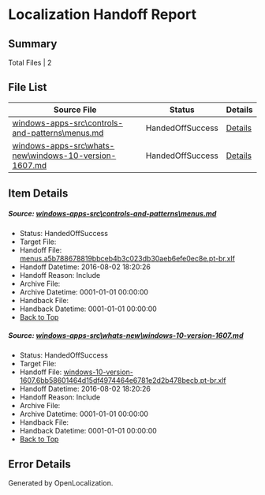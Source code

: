 # <a name='report-top'></a> Localization Handoff Report

## Summary
 Total Files | 2

## File List
 Source File | Status | Details 
 ----------- | ------ | ------- 
 [windows-apps-src\controls-and-patterns\menus.md](https://github.com/Microsoft/windows-apps/blob/2205584554735b1e23282e1043b986f8e1e8fd77/windows-apps-src/controls-and-patterns/menus.md) | HandedOffSuccess | [Details](#4f3a0a819f17eef6255be8a91ba1613bbd548e3f3172)
 [windows-apps-src\whats-new\windows-10-version-1607.md](https://github.com/Microsoft/windows-apps/blob/cbba1d0bc7ce1755f9f1823bb2af8774dc93c2f2/windows-apps-src/whats-new/windows-10-version-1607.md) | HandedOffSuccess | [Details](#f70b74a9924eeafeb70bb66b0260efe79e16f2137943)

## Item Details
##### <a name='4f3a0a819f17eef6255be8a91ba1613bbd548e3f3172'></a> Source: [windows-apps-src\controls-and-patterns\menus.md](https://github.com/Microsoft/windows-apps/blob/2205584554735b1e23282e1043b986f8e1e8fd77/windows-apps-src/controls-and-patterns/menus.md)
* Status: HandedOffSuccess
* Target File: 
* Handoff File: [menus.a5b788678819bbceb4b3c023db30aeb6efe0ec8e.pt-br.xlf](https://github.com/Microsoft/WDG.handoff/blob/055daa9c61c367b93cfdd00015ba290c1f32eff3/ol-handoff/Microsoft/windows-apps.pt-br/master/menus.a5b788678819bbceb4b3c023db30aeb6efe0ec8e.pt-br.xlf)
* Handoff Datetime: 2016-08-02 18:20:26
* Handoff Reason: Include
* Archive File: 
* Archive Datetime: 0001-01-01 00:00:00
* Handback File: 
* Handback Datetime: 0001-01-01 00:00:00
* [Back to Top](#report-top)

##### <a name='f70b74a9924eeafeb70bb66b0260efe79e16f2137943'></a> Source: [windows-apps-src\whats-new\windows-10-version-1607.md](https://github.com/Microsoft/windows-apps/blob/cbba1d0bc7ce1755f9f1823bb2af8774dc93c2f2/windows-apps-src/whats-new/windows-10-version-1607.md)
* Status: HandedOffSuccess
* Target File: 
* Handoff File: [windows-10-version-1607.6bb58601464d15df4974464e6781e2d2b478becb.pt-br.xlf](https://github.com/Microsoft/WDG.handoff/blob/055daa9c61c367b93cfdd00015ba290c1f32eff3/ol-handoff/Microsoft/windows-apps.pt-br/master/windows-10-version-1607.6bb58601464d15df4974464e6781e2d2b478becb.pt-br.xlf)
* Handoff Datetime: 2016-08-02 18:20:26
* Handoff Reason: Include
* Archive File: 
* Archive Datetime: 0001-01-01 00:00:00
* Handback File: 
* Handback Datetime: 0001-01-01 00:00:00
* [Back to Top](#report-top)


## Error Details

Generated by OpenLocalization.
